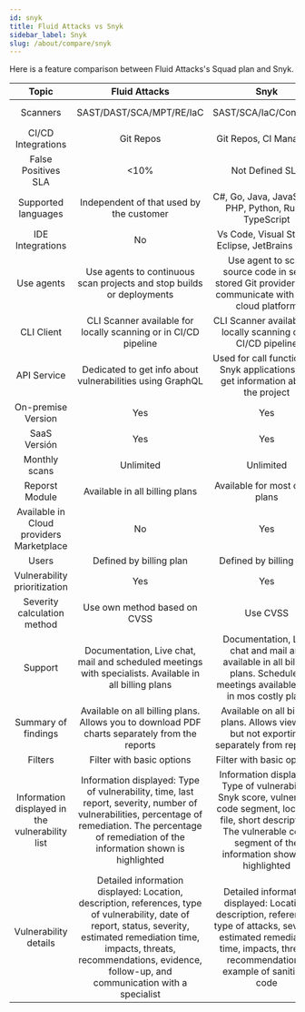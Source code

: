 ```yaml
---
id: snyk
title: Fluid Attacks vs Snyk
sidebar_label: Snyk
slug: /about/compare/snyk
---
```


Here is a feature comparison
between Fluid Attacks's Squad plan and Snyk.

|                     **Topic**                    |                                                                                                                        **Fluid Attacks**                                                                                                                       |                                                                                         **Snyk**                                                                                         | **Advantage** |
|:------------------------------------------------:|:------------------------------------------------------------------------------------------------------------------------------------------------------------------------------------------------------------------------------------------------------:|:----------------------------------------------------------------------------------------------------------------------------------------------------------------------------------------:|:-------------:|
| Scanners                                         | SAST/DAST/SCA/MPT/RE/IaC                                                                                                                                                                                                                               | SAST/SCA/IaC/Container                                                                                                                                                                   | Fluid Attacks       |
| CI/CD Integrations                               | Git Repos                                                                                                                                                                                                                                              | Git Repos, CI Managers                                                                                                                                                                   | Snyk          |
| False Positives SLA                              | <10%                                                                                                                                                                                                                                                   | Not Defined SLA                                                                                                                                                                          | Fluid Attacks       |
| Supported languages                              | Independent of that used by the customer                                                                                                                                                                                                               | C#, Go, Java, JavaScript, PHP, Python, Ruby, TypeScript                                                                                                                                  | Fluid Attacks       |
| IDE Integrations                                 | No                                                                                                                                                                                                                                                     | Vs Code, Visual Studio, Eclipse, JetBrains Suite                                                                                                                                         | Snyk          |
| Use agents                                       | Use agents to continuous scan projects and stop builds or deployments                                                                                                                                                                                   | Use agent to scan source code in self-stored Git providers and communicate with Snyk cloud platform                                                                                      | Fluid Attacks       |
| CLI Client                                       | CLI Scanner available for locally scanning or in CI/CD pipeline                                                                                                                                                                                        | CLI Scanner available for locally scanning or in CI/CD pipeline                                                                                                                          | Similar       |
| API Service                                      | Dedicated to get info about vulnerabilities using GraphQL                                                                                                                                                                                              | Used for call functions of Snyk applications and get information about the project                                                                                                       | Snyk       |
| On-premise Version                               | Yes                                                                                                                                                                                                                                                    | Yes                                                                                                                                                                                      | Similar       |
| SaaS Versión                                     | Yes                                                                                                                                                                                                                                                    | Yes                                                                                                                                                                                      | Similar       |
| Monthly scans                                    | Unlimited                                                                                                                                                                                                                                              | Unlimited                                                                                                                                                                                | Similar       |
| Reporst Module                                   | Available in all billing plans                                                                                                                                                                                                                         | Available for most costly plans                                                                                                                                                          | Fluid Attacks       |
| Available in Cloud providers Marketplace         | No                                                                                                                                                                                                                                                     | Yes                                                                                                                                                                                      | Snyk          |
| Users                                            | Defined by billing plan                                                                                                                                                                                                                                | Defined by billing plan                                                                                                                                                                  | Similar       |
| Vulnerability prioritization                       | Yes                                                                                                                                                                                                                                                    | Yes                                                                                                                                                                                      | Fluid Attacks       |
| Severity calculation method                      | Use own method based on CVSS                                                                                                                                                                                                                           | Use CVSS                                                                                                                                                                                 | Similar       |
| Support                                          | Documentation, Live chat, mail and scheduled meetings with specialists. Available in all billing plans                                                                                                                                                 | Documentation, Live chat and mail are available in all billing plans. Scheduled meetings available only in mos costly plan.                                                              | Fluid Attacks       |
| Summary of findings                              | Available on all billing plans. Allows you to download PDF  charts separately from the reports                                                                                                                                                         | Available on all billing plans. Allows viewing but not exporting  separately from reports.                                                                                               | Fluid Attacks       |
| Filters                                          | Filter with basic options                                                                                                                                                                                                                              | Filter with basic options                                                                                                                                                                | Similar       |
| Information displayed in the  vulnerability list | Information displayed: Type of vulnerability, time, last report,  severity, number of vulnerabilities, percentage of remediation.  The percentage of remediation of the information shown is highlighted                                               | Information displayed: Type of vulnerability, Snyk score, vulnerable code segment, location file, short description. The vulnerable code segment of the information shown is highlighted | Similar       |
| Vulnerability details                            | Detailed information displayed: Location, description, references,  type of vulnerability, date of report, status, severity, estimated  remediation time, impacts, threats, recommendations, evidence,  follow-up, and communication with a specialist | Detailed information displayed: Location, description, references, type of attacks, severity, estimated remediation time, impacts,  threats, recommendations, example of sanitized code  | Similar       |
